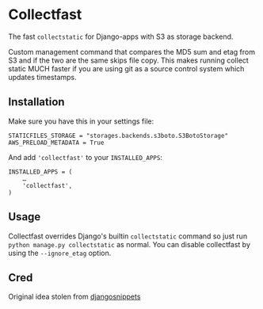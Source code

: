 Collectfast
===========

The fast `collectstatic` for Django-apps with S3 as storage backend.

Custom management command that compares the MD5 sum and etag from S3 and if the
two are the same skips file copy. This makes running collect static MUCH faster
if you are using git as a source control system which updates timestamps.

Installation
------------

Make sure you have this in your settings file:

    STATICFILES_STORAGE = "storages.backends.s3boto.S3BotoStorage"
    AWS_PRELOAD_METADATA = True

And add `'collectfast'` to your `INSTALLED_APPS`:

    INSTALLED_APPS = (
        …
        'collectfast',
    )

Usage
-----

Collectfast overrides Django's builtin `collectstatic` command so just run
`python manage.py collectstatic` as normal. You can disable collectfast
by using the `--ignore_etag` option.

Cred
----

Original idea stolen from [djangosnippets](http://djangosnippets.org/snippets/2889/)
